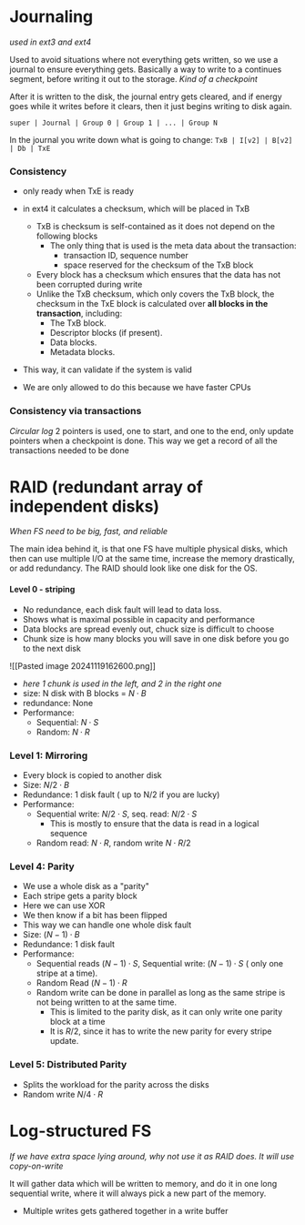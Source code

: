
# Journaling
*used in ext3 and ext4*

Used to avoid situations where not everything gets written, so we use a journal to ensure everything gets. Basically a way to write to a continues segment, before writing it out to the storage. *Kind of a checkpoint*

After it is written to the disk, the journal entry gets cleared, and if energy goes while it writes before it clears, then it just begins writing to disk again.

`super | Journal | Group 0 | Group 1 | ... | Group N`

In the journal you write down what is going to change:
`TxB | I[v2] | B[v2] | Db | TxE`

### Consistency
- only ready when TxE is ready
- in ext4 it calculates a checksum, which will be placed in TxB 
	- TxB is checksum is self-contained as it does not depend on the following blocks 
		- The only thing that is used is the meta data about the transaction:
			- transaction ID, sequence number
			- space reserved for the checksum of the TxB block
	- Every block has a checksum which ensures that the data has not been corrupted during write
	- Unlike the TxB checksum, which only covers the TxB block, the checksum in the TxE block is calculated over **all blocks in the transaction**, including:
		- The TxB block.
		- Descriptor blocks (if present).
		- Data blocks.
		- Metadata blocks.
- This way, it can validate if the system is valid

- We are only allowed to do this because we have faster CPUs

### Consistency via transactions
*Circular log*
2 pointers is used, one to start, and one to the end, only update pointers when a checkpoint is done. This way we get a record of all the transactions needed to be done


# RAID (redundant array of independent disks)
*When FS need to be big, fast, and reliable*

The main idea behind it, is that one FS have multiple physical disks, which then can use multiple I/O at the same time, increase the memory drastically, or add redundancy. The RAID should look like one disk for the OS.

#### Level 0 - striping
- No redundance, each disk fault will lead to data loss.
- Shows what is maximal possible in capacity and performance
- Data blocks are spread evenly out, chuck size is difficult to choose
- Chunk size is how many blocks you will save in one disk before you go to the next disk

![[Pasted image 20241119162600.png]]
- *here 1 chunk is used in the left, and 2 in the right one*
- size: N disk with B blocks = $N\cdot B$
- redundance: None
- Performance:
	- Sequential: $N\cdot S$
	- Random: $N \cdot R$

### Level 1: Mirroring
- Every block is copied to another disk
- Size: $N/2 \cdot B$
- Redundance: 1 disk fault ( up to N/2 if you are lucky)
- Performance:
	- Sequential write: $N/2 \cdot S$, seq. read: $N/2 \cdot S$
		- This is mostly to ensure that the data is read in a logical sequence
	- Random read: $N\cdot R$, random write $N\cdot R/2$


### Level 4: Parity
- We use a whole disk as a "parity"
- Each stripe gets a parity block
- Here we can use XOR
- We then know if a bit has been flipped
- This way we can handle one whole disk fault
- Size: $(N-1) \cdot B$ 
- Redundance: 1 disk fault
- Performance: 
	- Sequential reads $(N-1) \cdot S$,  Sequential write: $(N - 1) \cdot S$ ( only one stripe at a time).
	- Random Read $(N-1) \cdot R$
	- Random write can be done in parallel as long as the same stripe is not being written to at the same time.
		- This is limited to the parity disk, as it can only write one parity block at a time
		- It is $R/2$, since it has to write the new parity for every stripe update.

### Level 5: Distributed Parity
- Splits the workload for the parity across the disks
- Random write $N/4 \cdot R$ 

# Log-structured FS
*If we have extra space lying around, why not use it as RAID does.*
*It will use copy-on-write*

It will gather data which will be written to memory, and do it in one long sequential write, where it will always pick a new part of the memory.
- Multiple writes gets gathered together in a write buffer


